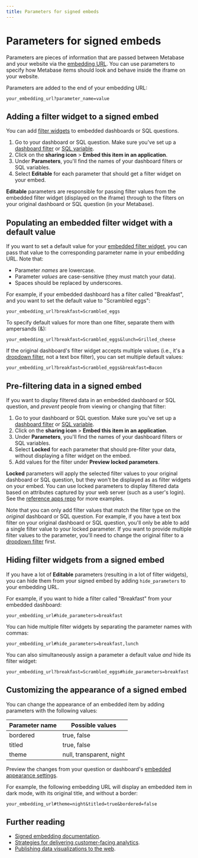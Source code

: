 ```yaml
---
title: Parameters for signed embeds
---
```


# Parameters for signed embeds

Parameters are pieces of information that are passed between Metabase and your website via the [embedding URL](./signed-embedding.md#adding-the-embedding-url-to-your-website). You can use parameters to specify how Metabase items should look and behave inside the iframe on your website.

Parameters are added to the end of your embedding URL:

```
your_embedding_url?parameter_name=value
```

## Adding a filter widget to a signed embed

You can add [filter widgets](https://www.metabase.com/glossary/filter_widget) to embedded dashboards or SQL questions.

1. Go to your dashboard or SQL question. Make sure you've set up a [dashboard filter](../dashboards/filters.md) or [SQL variable](../questions/native-editor/sql-parameters.md).
2. Click on the **sharing icon** > **Embed this item in an application**.
3. Under **Parameters**, you'll find the names of your dashboard filters or SQL variables.
4. Select **Editable** for each parameter that should get a filter widget on your embed.

**Editable** parameters are responsible for passing filter values from the embedded filter widget (displayed on the iframe) through to the filters on your original dashboard or SQL question (in your Metabase).

## Populating an embedded filter widget with a default value

If you want to set a default value for your [embedded filter widget](#adding-a-filter-widget-to-a-signed-embed), you can pass that value to the corresponding parameter name in your embedding URL. Note that:

- Parameter _names_ are lowercase.
- Parameter _values_ are case-sensitive (they must match your data).
- Spaces should be replaced by underscores.

For example, if your embedded dashboard has a filter called "Breakfast", and you want to set the default value to "Scrambled eggs":

```
your_embedding_url?breakfast=Scrambled_eggs
```

To specify default values for more than one filter, separate them with ampersands (&):

```
your_embedding_url?breakfast=Scrambled_eggs&lunch=Grilled_cheese
```

If the original dashboard's filter widget accepts multiple values (i.e., it's a [dropdown filter](../dashboards/filters.md#choosing-between-a-dropdown-or-autocomplete-for-your-filter), not a text box filter), you can set multiple default values:

```
your_embedding_url?breakfast=Scrambled_eggs&breakfast=Bacon
```

## Pre-filtering data in a signed embed

If you want to display filtered data in an embedded dashboard or SQL question, and _prevent_ people from viewing or changing that filter:

1. Go to your dashboard or SQL question. Make sure you've set up a [dashboard filter](../dashboards/filters) or [SQL variable](/questions/native-editor/sql-parameters).
2. Click on the **sharing icon** > **Embed this item in an application**.
3. Under **Parameters**, you'll find the names of your dashboard filters or SQL variables.
4. Select **Locked** for each parameter that should pre-filter your data, without displaying a filter widget on the embed.
5. Add values for the filter under **Preview locked parameters**.

**Locked** parameters will apply the selected filter values to your original dashboard or SQL question, but they won't be displayed as as filter widgets on your embed. You can use locked parameters to display filtered data based on attributes captured by your web server (such as a user's login). See the [reference apps repo](https://github.com/metabase/embedding-reference-apps) for more examples.

Note that you can only add filter values that match the filter type on the _original_ dashboard or SQL question. For example, if you have a text box filter on your original dashboard or SQL question, you'll only be able to add a single filter value to your locked parameter. If you want to provide multiple filter values to the parameter, you'll need to change the original filter to a [dropdown filter](../dashboards/filters.md#choosing-between-a-dropdown-or-autocomplete-for-your-filter) first.

## Hiding filter widgets from a signed embed

If you have a lot of **Editable** parameters (resulting in a lot of filter widgets), you can hide them from your signed embed by adding `hide_parameters` to your embedding URL. 

For example, if you want to hide a filter called "Breakfast" from your embedded dashboard:

```
your_embedding_url#hide_parameters=breakfast
```

You can hide multiple filter widgets by separating the parameter names with commas:

```
your_embedding_url#hide_parameters=breakfast,lunch
```

You can also simultaneously assign a parameter a default value _and_ hide its filter widget:

```
your_embedding_url?breakfast=Scrambled_eggs#hide_parameters=breakfast
```

## Customizing the appearance of a signed embed

You can change the appearance of an embedded item by adding parameters with the following values:

| Parameter name | Possible values          |
| -------------- | ------------------------ |
| bordered       | true, false              |
| titled         | true, false              |
| theme          | null, transparent, night |

Preview the changes from your question or dashboard's [embedded appearance settings](./signed-embedding.md#customizing-the-appearance-of-signed-embeds).

For example, the following embedding URL will display an embedded item in dark mode, with its original title, and without a border:

```
your_embedding_url#theme=night&titled=true&bordered=false
```

## Further reading

- [Signed embedding documentation](./signed-embedding.md).
- [Strategies for delivering customer-facing analytics](https://www.metabase.com/learn/embedding/embedding-overview).
- [Publishing data visualizations to the web](https://www.metabase.com/learn/embedding/embedding-charts-and-dashboards).
